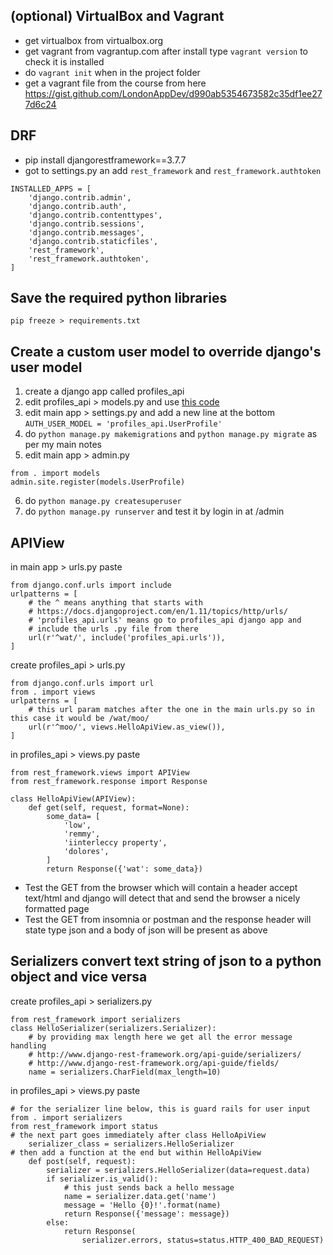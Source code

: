 

## (optional) VirtualBox and Vagrant

- get virtualbox from virtualbox.org
- get vagrant from vagrantup.com
  after install type `vagrant version` to check it is installed
- do `vagrant init` when in the project folder
- get a vagrant file from the course from here https://gist.github.com/LondonAppDev/d990ab5354673582c35df1ee277d6c24



## DRF

- pip install djangorestframework==3.7.7
- got to settings.py an add `rest_framework` and `rest_framework.authtoken`


```
INSTALLED_APPS = [
    'django.contrib.admin',
    'django.contrib.auth',
    'django.contrib.contenttypes',
    'django.contrib.sessions',
    'django.contrib.messages',
    'django.contrib.staticfiles',
    'rest_framework',
    'rest_framework.authtoken',
]
```

## Save the required python libraries

`pip freeze > requirements.txt`

## Create a custom user model to override django's user model
1. create a django app called profiles_api
2. edit profiles_api > models.py   and use [this code](../profiles_api/models.py) 
3. edit main app > settings.py and add a new line at the bottom 
    `AUTH_USER_MODEL = 'profiles_api.UserProfile'`
4. do `python manage.py makemigrations` and `python manage.py migrate` as per my main notes
5. edit main app > admin.py 

```
from . import models
admin.site.register(models.UserProfile)
```
6. do `python manage.py createsuperuser`
7. do `python manage.py runserver` and test it by login in at /admin


## APIView
in main app > urls.py paste
```
from django.conf.urls import include
urlpatterns = [
    # the ^ means anything that starts with
    # https://docs.djangoproject.com/en/1.11/topics/http/urls/
    # 'profiles_api.urls' means go to profiles_api django app and 
    # include the urls .py file from there
    url(r'^wat/', include('profiles_api.urls')),
]
```
create profiles_api > urls.py 
```
from django.conf.urls import url
from . import views
urlpatterns = [
    # this url param matches after the one in the main urls.py so in this case it would be /wat/moo/
    url(r'^moo/', views.HelloApiView.as_view()),
]
```

in profiles_api > views.py paste
```
from rest_framework.views import APIView
from rest_framework.response import Response

class HelloApiView(APIView):
    def get(self, request, format=None):
        some_data= [
            'low',
            'remmy',
            'iinterleccy property',
            'dolores',
        ]
        return Response({'wat': some_data})
```

- Test the GET from the browser which will contain a header accept text/html and django will detect that and send the browser a nicely formatted page
- Test the GET from insomnia or postman and the response header will state type json and a body of json will be present as above 

## Serializers convert text string of json to a python object and vice versa

create profiles_api > serializers.py

```
from rest_framework import serializers
class HelloSerializer(serializers.Serializer):
    # by providing max length here we get all the error message handling
    # http://www.django-rest-framework.org/api-guide/serializers/
    # http://www.django-rest-framework.org/api-guide/fields/
    name = serializers.CharField(max_length=10)
```
in profiles_api > views.py paste
```
# for the serializer line below, this is guard rails for user input
from . import serializers
from rest_framework import status
# the next part goes immediately after class HelloApiView
    serializer_class = serializers.HelloSerializer
# then add a function at the end but within HelloApiView
    def post(self, request):
        serializer = serializers.HelloSerializer(data=request.data)
        if serializer.is_valid():
            # this just sends back a hello message
            name = serializer.data.get('name')
            message = 'Hello {0}!'.format(name)
            return Response({'message': message})
        else:
            return Response(
                serializer.errors, status=status.HTTP_400_BAD_REQUEST)
```






